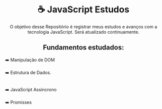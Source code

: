 <h1 align="center">☕​ JavaScript Estudos</h1>
<p align="center">O objetivo desse Repositório é registrar meus estudos e avanços com a tecnologia JavaScript. Será atualizado continuamente. </p>
<p align="center"></p>








<h2 align="center">Fundamentos estudados:</h2>


 
➡️ Manipulação de DOM<br><br>
➡️ Estrutura de Dados.<br><br>

➡️ JavaScript Assíncrono<br><br>
➡️ Promisses
